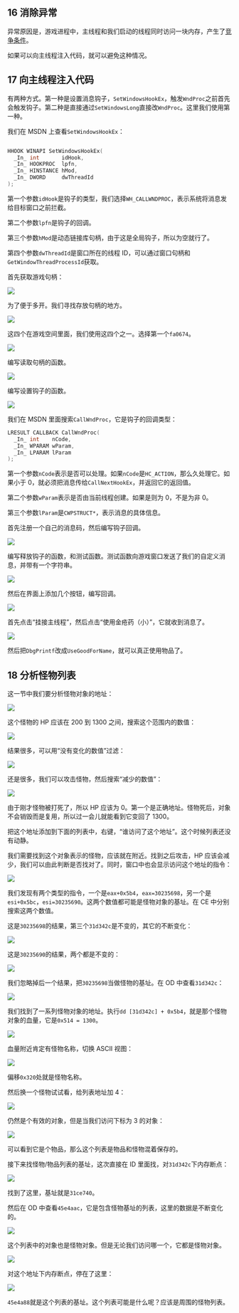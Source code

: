 ## 16 消除异常

异常原因是，游戏进程中，主线程和我们启动的线程同时访问一块内存，产生了[竞争条件](https://zh.wikipedia.org/wiki/%E7%AB%9E%E4%BA%89%E6%9D%A1%E4%BB%B6)。

如果可以向主线程注入代码，就可以避免这种情况。

## 17 向主线程注入代码

有两种方式。第一种是设置消息钩子，`SetWindowsHookEx`，触发`WndProc`之前首先会触发钩子。第二种是直接通过`SetWindowsLong`直接改`WndProc`。这里我们使用第一种。

我们在 MSDN 上查看`SetWindowsHookEx`：

```cpp

HHOOK WINAPI SetWindowsHookEx(
  _In_ int       idHook,
  _In_ HOOKPROC  lpfn,
  _In_ HINSTANCE hMod,
  _In_ DWORD     dwThreadId
);
```

第一个参数`idHook`是钩子的类型，我们选择`WH_CALLWNDPROC`，表示系统将消息发给目标窗口之前拦截。

第二个参数`lpfn`是钩子的回调。

第三个参数`hMod`是动态链接库句柄，由于这是全局钩子，所以为空就行了。

第四个参数`dwThreadId`是窗口所在的线程 ID，可以通过窗口句柄和`GetWindowThreadProcessId`获取。

首先获取游戏句柄：

![](https://wx3.sinaimg.cn/large/841aea59gy1fohb4os16oj20b409bdg4.jpg)

为了便于多开。我们寻找存放句柄的地方。

![](https://wx3.sinaimg.cn/large/841aea59gy1fohb4yetk8j20j709pmxw.jpg)

这四个在游戏空间里面，我们使用这四个之一。选择第一个`fa0674`。

![](https://wx2.sinaimg.cn/large/841aea59gy1fohb59lwoyj20in00tq2s.jpg)

编写读取句柄的函数。

![](https://wx2.sinaimg.cn/large/841aea59gy1fohb5jwcgtj20id07kdft.jpg)

编写设置钩子的函数。

![](https://wx1.sinaimg.cn/large/841aea59gy1fohb5kpyvvj20ka06hwf6.jpg)

我们在 MSDN 里面搜索`CallWndProc`，它是钩子的回调类型：

```cpp
LRESULT CALLBACK CallWndProc(
  _In_ int    nCode,
  _In_ WPARAM wParam,
  _In_ LPARAM lParam
);
```

第一个参数`nCode`表示是否可以处理。如果`nCode`是`HC_ACTION`，那么久处理它。如果小于 0，就必须把消息传给`CallNextHookEx`，并返回它的返回值。

第二个参数`wParam`表示是否由当前线程创建。如果是则为 0，不是为非 0。

第三个参数`lParam`是`CWPSTRUCT*`，表示消息的具体信息。

首先注册一个自己的消息码，然后编写钩子回调。

![](https://wx1.sinaimg.cn/large/841aea59gy1fohb5k8t5fj20ij0aata6.jpg)

编写释放钩子的函数，和测试函数。测试函数向游戏窗口发送了我们的自定义消息，并带有一个字符串。

![](https://wx2.sinaimg.cn/large/841aea59gy1fohb5k9mh8j20ew06jq2z.jpg)

然后在界面上添加几个按钮，编写回调。

![](https://wx3.sinaimg.cn/large/841aea59gy1fohb6v5sbuj20ij09e3zg.jpg)

首先点击“挂接主线程”，然后点击“使用金疮药（小）”，它就收到消息了。

![](https://wx1.sinaimg.cn/large/841aea59gy1fohb6v4xb5j20l30alwez.jpg)

然后把`DbgPrintf`改成`UseGoodForName`，就可以真正使用物品了。

## 18 分析怪物列表

这一节中我们要分析怪物对象的地址：

![](https://wx2.sinaimg.cn/large/841aea59ly1foi6q340zcj20a90a0t8t.jpg)

这个怪物的 HP 应该在 200 到 1300 之间，搜索这个范围内的数值：

![](https://wx1.sinaimg.cn/large/841aea59ly1foi6qdzu0bj20j509v0te.jpg)

结果很多，可以用“没有变化的数值”过滤：

![](https://wx1.sinaimg.cn/large/841aea59ly1foi6qp396vj20j604wq33.jpg)

还是很多，我们可以攻击怪物，然后搜索“减少的数值”：

![](https://wx2.sinaimg.cn/large/841aea59ly1foi6qx56rzj20j609y3yw.jpg)

由于刚才怪物被打死了，所以 HP 应该为 0。第一个是正确地址。怪物死后，对象不会销毁而是复用，所以过一会儿就能看到它变回了 1300。

把这个地址添加到下面的列表中，右键，“谁访问了这个地址”。这个时候列表还没有动静。

我们需要找到这个对象表示的怪物，应该就在附近。找到之后攻击，HP 应该会减少，我们可以由此判断是否找对了。同时，窗口中也会显示访问这个地址的指令：

![](https://wx2.sinaimg.cn/large/841aea59ly1foi6rngprjj20nk0gndgx.jpg)

我们发现有两个类型的指令，一个是`eax+0x5b4`，`eax=30235698`，另一个是`esi+0x5bc`，`esi=30235690`。这两个数值都可能是怪物对象的基址。在 CE 中分别搜索这两个数值。

这是`30235698`的结果，第三个`31d342c`是不变的，其它的不断变化：

![](https://wx4.sinaimg.cn/large/841aea59ly1foi6r7eicmj20ja0b2q3h.jpg)

这是`30235690`的结果，两个都是不变的：

![](https://wx4.sinaimg.cn/large/841aea59ly1foi6rwahrgj20j70b0gm4.jpg)

我们忽略掉后一个结果，把`30235698`当做怪物的基址。在 OD 中查看`31d342c`：

![](https://wx4.sinaimg.cn/large/841aea59ly1foi6s4wx9ej209i09b0sz.jpg)

我们找到了一系列怪物对象的地址。执行`dd [31d342c] + 0x5b4`，就是那个怪物对象的血量，它是`0x514 = 1300`。

![](https://wx3.sinaimg.cn/large/841aea59ly1foi6sbkd05j209f09dt8x.jpg)

血量附近肯定有怪物名称，切换 ASCII 视图：

![](https://wx4.sinaimg.cn/large/841aea59ly1foi6siz0prj20l509gmy1.jpg)

偏移`0x320`处就是怪物名称。

然后换一个怪物试试看，给列表地址加 4：

![](https://wx3.sinaimg.cn/large/841aea59ly1foi6spyyczj20lc09jjsc.jpg)

仍然是个有效的对象，但是当我们访问下标为 3 的对象：

![](https://wx3.sinaimg.cn/large/841aea59ly1foi6sz179qj20l009igmr.jpg)

可以看到它是个物品，那么这个列表是物品和怪物混着保存的。

接下来找怪物/物品列表的基址，这次直接在 ID 里面找，对`31d342c`下内存断点：

![](https://wx1.sinaimg.cn/large/841aea59ly1foi6tj380ej20jc0ck3zm.jpg)

找到了这里，基址就是`31ce740`。

然后在 OD 中查看`45e4aac`，它是包含怪物基址的列表，这里的数据是不断变化的。

![](https://wx1.sinaimg.cn/large/841aea59ly1foi6twhbu9j209a08i0sy.jpg)

这个列表中的对象也是怪物对象。但是无论我们访问哪一个，它都是怪物对象。

![](https://wx2.sinaimg.cn/large/841aea59ly1foi6u7di3bj20lb09ewfl.jpg)

对这个地址下内存断点，停在了这里：

![](https://wx4.sinaimg.cn/large/841aea59ly1foi6uj8jkmj20ip04n3yv.jpg)

`45e4a88`就是这个列表的基址。这个列表可能是什么呢？应该是周围的怪物列表。

